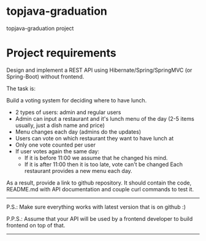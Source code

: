 # topjava-graduation
topjava-graduation project

# Project requirements

Design and implement a REST API using Hibernate/Spring/SpringMVC (or Spring-Boot) without frontend.

The task is:

Build a voting system for deciding where to have lunch.

* 2 types of users: admin and regular users
* Admin can input a restaurant and it's lunch menu of the day (2-5 items usually, just a dish name and price)
* Menu changes each day (admins do the updates)
* Users can vote on which restaurant they want to have lunch at
* Only one vote counted per user
* If user votes again the same day:
    * If it is before 11:00 we assume that he changed his mind.
    * If it is after 11:00 then it is too late, vote can't be changed
      Each restaurant provides a new menu each day.

As a result, provide a link to github repository. It should contain the code, README.md with API documentation and couple curl commands to test it.

---
P.S.: Make sure everything works with latest version that is on github :)

P.P.S.: Assume that your API will be used by a frontend developer to build frontend on top of that.

---
